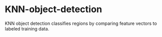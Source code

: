 # KNN-object-detection
KNN object detection classifies regions by comparing feature vectors to labeled training data.
